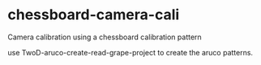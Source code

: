 # chessboard-camera-cali
Camera calibration using a chessboard calibration pattern

use TwoD-aruco-create-read-grape-project to create the aruco patterns.
